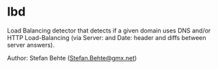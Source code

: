 # lbd
Load Balancing detector that detects if a given domain uses DNS and/or HTTP Load-Balancing (via Server: and Date: header and diffs between server answers).

Author: Stefan Behte (Stefan.Behte@gmx.net)
